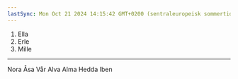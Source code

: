 ```yaml
---
lastSync: Mon Oct 21 2024 14:15:42 GMT+0200 (sentraleuropeisk sommertid)
---
```

1. Ella
2. Erle
3. Mille
---
Nora
Åsa
Vår
Alva
Alma
Hedda
Iben